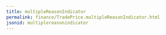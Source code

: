 ```yaml
---
title: multipleReasonIndicator
permalink: finance/TradePrice.multipleReasonIndicator.html
jsonid: multiplereasonindicator
---
```

